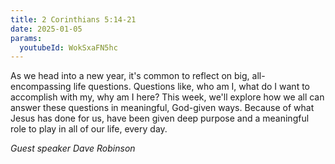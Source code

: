 ```yaml
---
title: 2 Corinthians 5:14-21
date: 2025-01-05
params:
  youtubeId: WokSxaFN5hc
---
```


As we head into a new year, it's common to reflect on big, all-encompassing life questions. Questions like, who am I, what do I want to accomplish with my, why am I here? This week, we'll explore how we all can answer these questions in meaningful, God-given ways. Because of what Jesus has done for us, have been given deep purpose and a meaningful role to play in all of our life, every day. 

_Guest speaker Dave Robinson_
